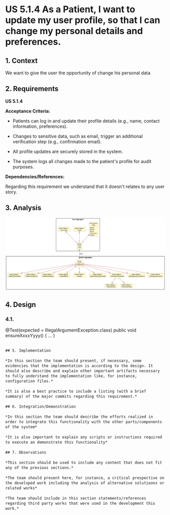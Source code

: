 # US 5.1.4 As a Patient, I want to update my user profile, so that I can change my personal details and preferences.


## 1. Context

We want to give the user the opportunity of change his personal data 
## 2. Requirements


**US 5.1.4** 

**Acceptance Criteria:**

- Patients can log in and update their profile details (e.g., name, contact information, preferences).

- Changes to sensitive data, such as email, trigger an additional verification step (e.g., confirmation email).

- All profile updates are securely stored in the system.

- The system logs all changes made to the patient's profile for audit purposes.

**Dependencies/References:**

Regarding this requirement we understand that it doesn't relates to any user story.

## 3. Analysis

![analyzis ](analyzis\png\analyzis.svg "analyzis")

## 4. Design


### 4.1. 




@Test(expected = IllegalArgumentException.class)
public void ensureXxxxYyyy() {
    ...
}
````

## 5. Implementation

*In this section the team should present, if necessary, some evidencies that the implementation is according to the design. It should also describe and explain other important artifacts necessary to fully understand the implementation like, for instance, configuration files.*

*It is also a best practice to include a listing (with a brief summary) of the major commits regarding this requirement.*

## 6. Integration/Demonstration

*In this section the team should describe the efforts realized in order to integrate this functionality with the other parts/components of the system*

*It is also important to explain any scripts or instructions required to execute an demonstrate this functionality*

## 7. Observations

*This section should be used to include any content that does not fit any of the previous sections.*

*The team should present here, for instance, a critical prespective on the developed work including the analysis of alternative solutioons or related works*

*The team should include in this section statements/references regarding third party works that were used in the development this work.*